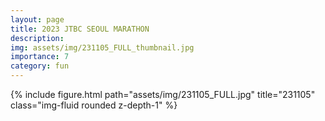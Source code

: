 ```yaml
---
layout: page
title: 2023 JTBC SEOUL MARATHON
description: 
img: assets/img/231105_FULL_thumbnail.jpg
importance: 7
category: fun
---
```


<div class="row mt-3">
    <!-- Image -->
    <div class="col-sm mt-3 mt-md-0">
        {% include figure.html path="assets/img/231105_FULL.jpg" title="231105" class="img-fluid rounded z-depth-1" %}
    </div>
</div>